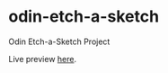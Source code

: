 # odin-etch-a-sketch
Odin Etch-a-Sketch Project

Live preview [here](https://hugotallys.github.io/odin-etch-a-sketch/).